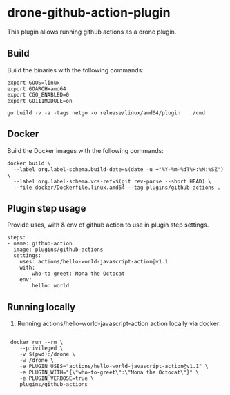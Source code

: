 # drone-github-action-plugin

This plugin allows running github actions as a drone plugin.

## Build

Build the binaries with the following commands:

```console
export GOOS=linux
export GOARCH=amd64
export CGO_ENABLED=0
export GO111MODULE=on

go build -v -a -tags netgo -o release/linux/amd64/plugin   ./cmd

```

## Docker

Build the Docker images with the following commands:

```console
docker build \
  --label org.label-schema.build-date=$(date -u +"%Y-%m-%dT%H:%M:%SZ") \
  --label org.label-schema.vcs-ref=$(git rev-parse --short HEAD) \
  --file docker/Dockerfile.linux.amd64 --tag plugins/github-actions .

```

## Plugin step usage

Provide uses, with & env of github action to use in plugin step settings.

```console
steps:
- name: github-action
  image: plugins/github-actions
  settings:
    uses: actions/hello-world-javascript-action@v1.1
    with:
        who-to-greet: Mona the Octocat
    env:
        hello: world

```

## Running locally

1. Running actions/hello-world-javascript-action action locally via docker:

```console

 docker run --rm \
    --privileged \
    -v $(pwd):/drone \
    -w /drone \
    -e PLUGIN_USES="actions/hello-world-javascript-action@v1.1" \
    -e PLUGIN_WITH="{\"who-to-greet\":\"Mona the Octocat\"}" \
    -e PLUGIN_VERBOSE=true \
    plugins/github-actions

```
